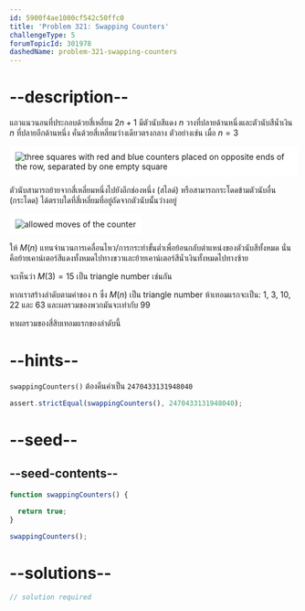 ```yaml
---
id: 5900f4ae1000cf542c50ffc0
title: 'Problem 321: Swapping Counters'
challengeType: 5
forumTopicId: 301978
dashedName: problem-321-swapping-counters
---
```


# --description--

แถวแนวนอนที่ประกอบด้วยสี่เหลี่ยม $2n + 1$ มีตัวนับสีแดง $n$ วางที่ปลายด้านหนึ่งและตัวนับสีน้ำเงิน $n$ ที่ปลายอีกด้านหนึ่ง คั่นด้วยสี่เหลี่ยมว่างเดียวตรงกลาง ตัวอย่างเช่น เมื่อ $n = 3$

<img class="img-responsive center-block" alt="three squares with red and blue counters placed on opposite ends of the row, separated by one empty square" src="https://cdn.freecodecamp.org/curriculum/project-euler/swapping-counters-1.gif" style="background-color: white; padding: 10px;">

ตัวนับสามารถย้ายจากสี่เหลี่ยมหนึ่งไปยังอีกช่องหนึ่ง (สไลด์) หรือสามารถกระโดดข้ามตัวนับอื่น (กระโดด) ได้ตราบใดที่สี่เหลี่ยมที่อยู่ถัดจากตัวนับนั้นว่างอยู่

<img class="img-responsive center-block" alt="allowed moves of the counter" src="https://cdn.freecodecamp.org/curriculum/project-euler/swapping-counters-2.gif" style="background-color: white; padding: 10px;">

ให้ $M(n)$ แทนจำนวนการเคลื่อนไหว/การกระทำขั้นต่ำเพื่อย้อนกลับตำแหน่งของตัวนับสีทั้งหมด นั่นคือย้ายเคาน์เตอร์สีแดงทั้งหมดไปทางขวาและย้ายเคาน์เตอร์สีน้ำเงินทั้งหมดไปทางซ้าย

จะเห็นว่า $M(3) = 15$ เป็น triangle number เช่นกัน

หากเราสร้างลำดับตามค่าของ n ซึ่ง $M(n)$ เป็น triangle number  ห้าเทอมแรกจะเป็น: 1, 3, 10, 22 และ 63 และผลรวมของพวกมันจะเท่ากับ 99

หาผลรวมของสี่สิบเทอมแรกของลำดับนี้

# --hints--

`swappingCounters()` ต้องคืนค่าเป็น `2470433131948040`

```js
assert.strictEqual(swappingCounters(), 2470433131948040);
```

# --seed--

## --seed-contents--

```js
function swappingCounters() {

  return true;
}

swappingCounters();
```

# --solutions--

```js
// solution required
```
